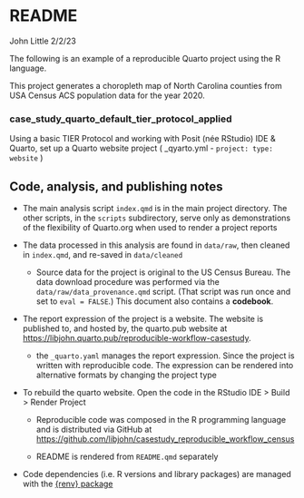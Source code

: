 README
================
John Little
2/2/23

<!-- README.md is generated from README.Rmd. Please edit that file -->

The following is an example of a reproducible Quarto project using the R
language.

This project generates a choropleth map of North Carolina counties from
USA Census ACS population data for the year 2020.

### case_study_quarto_default_tier_protocol_applied

<!-- badges: start -->
<!-- badges: end -->

Using a basic TIER Protocol and working with Posit (née RStudio) IDE &
Quarto, set up a Quarto website project ( \_qyarto.yml -
`project: type: website` )

## Code, analysis, and publishing notes

- The main analysis script `index.qmd` is in the main project directory.
  The other scripts, in the `scripts` subdirectory, serve only as
  demonstrations of the flexibility of Quarto.org when used to render a
  project reports

- The data processed in this analysis are found in `data/raw`, then
  cleaned in `index.qmd`, and re-saved in `data/cleaned`

  - Source data for the project is original to the US Census Bureau. The
    data download procedure was performed via the
    `data/raw/data_provenance.qmd` script. (That script was run once and
    set to `eval = FALSE`.) This document also contains a **codebook**.

- The report expression of the project is a website. The website is
  published to, and hosted by, the quarto.pub website at
  <https://libjohn.quarto.pub/reproducible-workflow-casestudy>.

  - the `_quarto.yaml` manages the report expression. Since the project
    is written with reproducible code. The expression can be rendered
    into alternative formats by changing the project type

- To rebuild the quarto website. Open the code in the RStudio IDE \>
  Build \> Render Project

  - Reproducible code was composed in the R programming language and is
    distributed via GitHub at
    <https://github.com/libjohn/casestudy_reproducible_workflow_census>

  - README is rendered from `README.qmd` separately

- Code dependencies (i.e. R versions and library packages) are managed
  with the [{renv} package](https://rstudio.github.io/renv)
